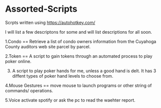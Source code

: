 # Assorted-Scripts
Scrpts written using https://autohotkey.com/

I will list a few descriptons for some and will list descriptions for all soon.

1.Condo == Retrieve a list of condo owners information from the Cuyahoga County auditors web site parcel by parcel.

2.Token == A script to gain tokens through an automated process to play poker online.

3. A script to play poker hands for me, unless a good hand is delt. It has 3 diffent types of poker hand levels to choose from.

4.Mouse Gestures == move mouse to launch programs or  other string of commands/ operations.

5.Voice activate spotify or ask the pc to read the waehter report.
